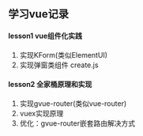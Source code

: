 ## 学习vue记录

####  lesson1 vue组件化实践
1. 实现KForm(类似ElementUI)
2. 实现弹窗类组件 create.js


#### lesson2 全家桶原理和实现

1. 实现gvue-router(类似vue-router)
2. vuex实现原理
3. 优化：gvue-router嵌套路由解决方式